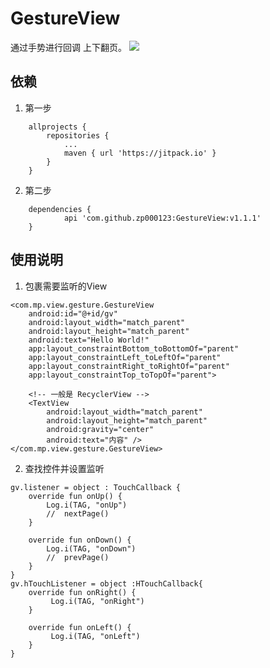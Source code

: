 
# GestureView
通过手势进行回调 上下翻页。
[![](https://jitpack.io/v/zp000123/GestureView.svg)](https://jitpack.io/#zp000123/GestureView)

## 依赖
1. 第一步
```
	allprojects {
		repositories {
			...
			maven { url 'https://jitpack.io' }
		}
	}
```
2. 第二步
```
	dependencies {
	        api 'com.github.zp000123:GestureView:v1.1.1'
	}
```


## 使用说明
1. 包裹需要监听的View

```
<com.mp.view.gesture.GestureView
    android:id="@+id/gv"
    android:layout_width="match_parent"
    android:layout_height="match_parent"
    android:text="Hello World!"
    app:layout_constraintBottom_toBottomOf="parent"
    app:layout_constraintLeft_toLeftOf="parent"
    app:layout_constraintRight_toRightOf="parent"
    app:layout_constraintTop_toTopOf="parent">

    <!-- 一般是 RecyclerView -->
    <TextView
        android:layout_width="match_parent"
        android:layout_height="match_parent"
        android:gravity="center"
        android:text="内容" />
</com.mp.view.gesture.GestureView>

```



2. 查找控件并设置监听

```
gv.listener = object : TouchCallback {
    override fun onUp() {
        Log.i(TAG, "onUp")
        //  nextPage()
    }

    override fun onDown() {
        Log.i(TAG, "onDown")
        //  prevPage()
    }
}
gv.hTouchListener = object :HTouchCallback{
    override fun onRight() {
         Log.i(TAG, "onRight")
    }

    override fun onLeft() {
         Log.i(TAG, "onLeft")
    }
}
```
